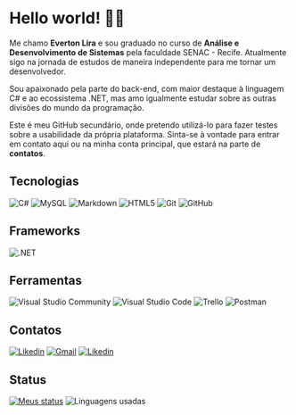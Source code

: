 # Hello world! 👨‍💻

Me chamo **Everton Lira** e sou graduado no curso de **Análise e Desenvolvimento de Sistemas** pela faculdade SENAC - Recife. Atualmente sigo na jornada de estudos de maneira independente para me tornar um desenvolvedor.

Sou apaixonado pela parte do back-end, com maior destaque à linguagem C# e ao ecossistema .NET, mas amo igualmente estudar sobre as outras divisões do mundo da programação.

Este é meu GitHub secundário, onde pretendo utilizá-lo para fazer testes sobre a usabilidade da própria plataforma. Sinta-se à vontade para entrar em contato aqui ou na minha conta principal, que estará na parte de **contatos**.

## Tecnologias

![C#](https://img.shields.io/badge/C%23-239120?style=for-the-badge&logo=c-sharp&logoColor=white) ![MySQL](https://img.shields.io/badge/MySQL-00000F?style=for-the-badge&logo=mysql&logoColor=white) ![Markdown](https://img.shields.io/badge/Markdown-000000?style=for-the-badge&logo=markdown&logoColor=white) ![HTML5](https://img.shields.io/badge/HTML5-E34F26?style=for-the-badge&logo=html5&logoColor=white) ![Git](https://img.shields.io/badge/GIT-E44C30?style=for-the-badge&logo=git&logoColor=white) ![GitHub](https://img.shields.io/badge/GitHub-100000?style=for-the-badge&logo=github&logoColor=white)



## Frameworks

![.NET](https://img.shields.io/badge/.NET-5C2D91?style=for-the-badge&logo=.net&logoColor=white") 



## Ferramentas

![Visual Studio Community](https://img.shields.io/badge/Visual%20Studio-5C2D91.svg?style=for-the-badge&logo=visual-studio&logoColor=white) ![Visual Studio Code](https://img.shields.io/badge/Visual%20Studio%20Code-0078d7.svg?style=for-the-badge&logo=visual-studio-code&logoColor=white) ![Trello](https://img.shields.io/badge/Trello-%23026AA7.svg?style=for-the-badge&logo=Trello&logoColor=white) ![Postman](https://img.shields.io/badge/Postman-FF6C37.svg?style=for-the-badge&logo=Postman&logoColor=white)



## Contatos

 [![Likedin](https://img.shields.io/badge/LinkedIn-0077B5?style=for-the-badge&logo=linkedin&logoColor=white)](https://www.linkedin.com/in/everton-lira-8096a320b/) [![Gmail](https://img.shields.io/badge/Gmail-333333?style=for-the-badge&logo=gmail&logoColor=red)](mailto:evertonhenrique87@gmail.com) [![Likedin](https://img.shields.io/badge/GitHub-100000?style=for-the-badge&logo=github&logoColor=white)](https://github.com/Everton1942)



## Status

[![Meus status](https://awesome-github-stats.azurewebsites.net/user-stats/everton2142?cardType=github&theme=github-dark&preferLogin=false)](https://git.io/awesome-stats-card) ![Linguagens usadas](https://github-readme-stats.vercel.app/api/top-langs/?username=everton2142&layout=compact&langs_count=7&theme=github_dark)
